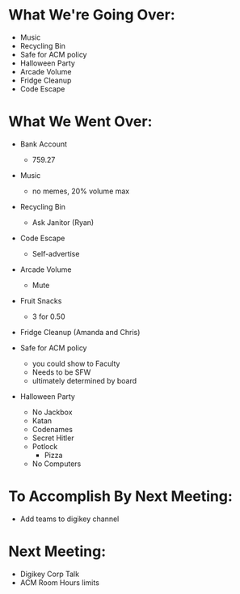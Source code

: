 # What We're Going Over:
- Music
- Recycling Bin
- Safe for ACM policy
- Halloween Party
- Arcade Volume
- Fridge Cleanup
- Code Escape 


# What We Went Over:

- Bank Account
	- 759.27
- Music
	- no memes, 20% volume max

- Recycling Bin
	- Ask Janitor (Ryan)
	
- Code Escape
	- Self-advertise

- Arcade Volume
	- Mute 

- Fruit Snacks
	- 3 for 0.50

- Fridge Cleanup (Amanda and Chris)

- Safe for ACM policy
	- you could show to Faculty
	- Needs to be SFW
	- ultimately determined by board
	
- Halloween Party
	- No Jackbox
	- Katan
	- Codenames
	- Secret Hitler
	- Potlock
		- Pizza
	- No Computers 
	

# To Accomplish By Next Meeting: 

- Add teams to digikey channel

# Next Meeting:
- Digikey Corp Talk
- ACM Room Hours limits

